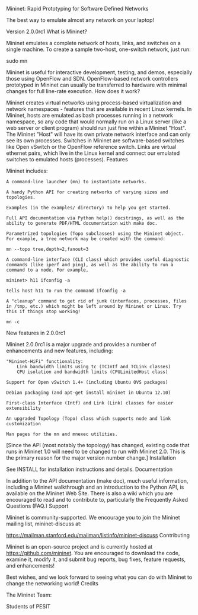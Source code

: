 Mininet: Rapid Prototyping for Software Defined Networks

The best way to emulate almost any network on your laptop!

Version 2.0.0rc1
What is Mininet?

Mininet emulates a complete network of hosts, links, and switches on a single machine. To create a sample two-host, one-switch network, just run:

sudo mn

Mininet is useful for interactive development, testing, and demos, especially those using OpenFlow and SDN. OpenFlow-based network controllers prototyped in Mininet can usually be transferred to hardware with minimal changes for full line-rate execution.
How does it work?

Mininet creates virtual networks using process-based virtualization and network namespaces - features that are available in recent Linux kernels. In Mininet, hosts are emulated as bash processes running in a network namespace, so any code that would normally run on a Linux server (like a web server or client program) should run just fine within a Mininet "Host". The Mininet "Host" will have its own private network interface and can only see its own processes. Switches in Mininet are software-based switches like Open vSwitch or the OpenFlow reference switch. Links are virtual ethernet pairs, which live in the Linux kernel and connect our emulated switches to emulated hosts (processes).
Features

Mininet includes:

    A command-line launcher (mn) to instantiate networks.

    A handy Python API for creating networks of varying sizes and topologies.

    Examples (in the examples/ directory) to help you get started.

    Full API documentation via Python help() docstrings, as well as the ability to generate PDF/HTML documentation with make doc.

    Parametrized topologies (Topo subclasses) using the Mininet object. For example, a tree network may be created with the command:

    mn --topo tree,depth=2,fanout=3

    A command-line interface (CLI class) which provides useful diagnostic commands (like iperf and ping), as well as the ability to run a command to a node. For example,

    mininet> h11 ifconfig -a

    tells host h11 to run the command ifconfig -a

    A "cleanup" command to get rid of junk (interfaces, processes, files in /tmp, etc.) which might be left around by Mininet or Linux. Try this if things stop working!

    mn -c

New features in 2.0.0rc1

Mininet 2.0.0rc1 is a major upgrade and provides a number of enhancements and new features, including:

    "Mininet-HiFi" functionality:
        Link bandwidth limits using tc (TCIntf and TCLink classes)
        CPU isolation and bandwidth limits (CPULimitedHost class)

    Support for Open vSwitch 1.4+ (including Ubuntu OVS packages)

    Debian packaging (and apt-get install mininet in Ubuntu 12.10)

    First-class Interface (Intf) and Link (Link) classes for easier extensibility

    An upgraded Topology (Topo) class which supports node and link customization

    Man pages for the mn and mnexec utilities.

[Since the API (most notably the topology) has changed, existing code that runs in Mininet 1.0 will need to be changed to run with Mininet 2.0. This is the primary reason for the major version number change.]
Installation

See INSTALL for installation instructions and details.
Documentation

In addition to the API documentation (make doc), much useful information, including a Mininet walkthrough and an introduction to the Python API, is available on the Mininet Web Site. There is also a wiki which you are encouraged to read and to contribute to, particularly the Frequently Asked Questions (FAQ.)
Support

Mininet is community-supported. We encourage you to join the Mininet mailing list, mininet-discuss at:

https://mailman.stanford.edu/mailman/listinfo/mininet-discuss
Contributing

Mininet is an open-source project and is currently hosted at https://github.com/mininet. You are encouraged to download the code, examine it, modify it, and submit bug reports, bug fixes, feature requests, and enhancements!

Best wishes, and we look forward to seeing what you can do with Mininet to change the networking world!
Credits

The Mininet Team:

Students of PESIT
